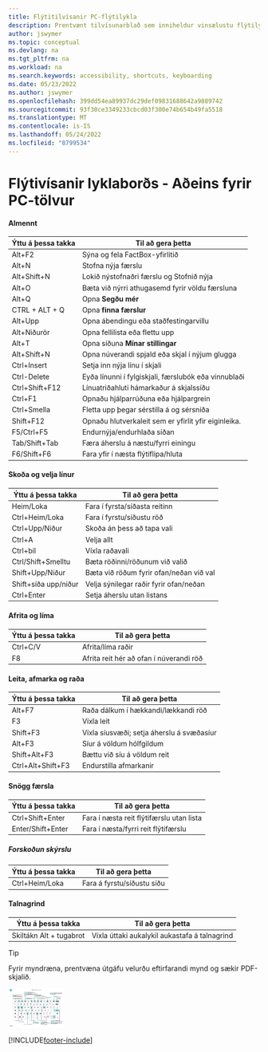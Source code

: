 ```yaml
---
title: Flýtitilvísanir PC-flýtilykla
description: Prentvænt tilvísunarblað sem inniheldur vinsælustu flýtilyklana fyrir tölvunotendur.
author: jswymer
ms.topic: conceptual
ms.devlang: na
ms.tgt_pltfrm: na
ms.workload: na
ms.search.keywords: accessibility, shortcuts, keyboarding
ms.date: 05/23/2022
ms.author: jswymer
ms.openlocfilehash: 399dd54ea89937dc29def09831688642a9889742
ms.sourcegitcommit: 93f30ce3349233cbcd03f300e74b654b49fa5518
ms.translationtype: MT
ms.contentlocale: is-IS
ms.lasthandoff: 05/24/2022
ms.locfileid: "8799534"
---
```

# <a name="keyboard-quick-reference---pc-only"></a>Flýtivísanir lyklaborðs - Aðeins fyrir PC-tölvur

#### <a name="general"></a>Almennt

|Ýttu á þessa takka|Til að gera þetta|  
|-|-|
|Alt+F2|Sýna og fela FactBox-yfirlitið|
|Alt+N|Stofna nýja færslu|
|Alt+Shift+N|Lokið nýstofnaðri færslu og Stofnið nýja|
|Alt+O|Bæta við nýrri athugasemd fyrir völdu færsluna|
|Alt+Q|Opna **Segðu mér**|
|CTRL + ALT + Q|Opna **finna færslur**|
|Alt+Upp|Opna ábendingu eða staðfestingarvillu|
|Alt+Niðurör|Opna fellilista eða flettu upp|
|Alt+T|Opna síðuna **Mínar stillingar**|
|Alt+Shift+N|Opna núverandi spjald eða skjal í nýjum glugga|
|Ctrl+Insert|Setja inn nýja línu í skjali|
|Ctrl-Delete|Eyða línunni í fylgiskjali, færslubók eða vinnublaði|
|Ctrl+Shift+F12|Línuatriðahluti hámarkaður á skjalssíðu|
|Ctrl+F1|Opnaðu hjálparrúðuna eða hjálpargrein|
|Ctrl+Smella|Fletta upp þegar sérstilla á og sérsníða|
|Shift+F12|Opnaðu hlutverkaleit sem er yfirlit yfir eiginleika.|
|F5/Ctrl+F5|Endurnýja/endurhlaða síðan|
|Tab/Shift+Tab|Færa áherslu á næstu/fyrri einingu|
|F6/Shift+F6|Fara yfir í næsta flýtiflipa/hluta|

#### <a name="navigate--select-rows"></a>Skoða og velja línur

|Ýttu á þessa takka|Til að gera þetta|
|-|-|
|Heim/Loka|Fara í fyrsta/síðasta reitinn|
|Ctrl+Heim/Loka |Fara í fyrstu/síðustu röð|
|Ctrl+Upp/Niður|Skoða án þess að tapa vali|
|Ctrl+A |Velja allt|
|Ctrl+bil|Víxla raðavali|
|Ctrl/Shift+Smelltu|Bæta röðinni/röðunum við valið|
|Shift+Upp/Niður|Bæta við röðum fyrir ofan/neðan við val|
|Shift+síða upp/niður|Velja sýnilegar raðir fyrir ofan/neðan|
|Ctrl+Enter|Setja áherslu utan listans|

#### <a name="copy--paste"></a>Afrita og líma

|Ýttu á þessa takka|Til að gera þetta|
|-|-|
|Ctrl+C/V|Afrita/líma raðir|
|F8|Afrita reit hér að ofan í núverandi röð|

#### <a name="search-filter--sort"></a>Leita, afmarka og raða

|Ýttu á þessa takka|Til að gera þetta|
|-|-|
|Alt+F7|Raða dálkum í hækkandi/lækkandi röð|
|F3|Víxla leit|
|Shift+F3|Víxla síusvæði; setja áherslu á svæðasíur|
|Alt+F3|Síur á völdum hólfgildum|
|Shift+Alt+F3|Bættu við síu á völdum reit|
|Ctrl+Alt+Shift+F3|Endurstilla afmarkanir|

#### <a name="quick-entry"></a>Snögg færsla

|Ýttu á þessa takka|Til að gera þetta|
|-|-|
|Ctrl+Shift+Enter|Fara í næsta reit flýtifærslu utan lista|
|Enter/Shift+Enter|Fara í næsta/fyrri reit flýtifærslu|

##### <a name="report-preview"></a>Forskoðun skýrslu

|Ýttu á þessa takka|Til að gera þetta|
|-|-|
|Ctrl+Heim/Loka|Fara á fyrstu/síðustu síðu|

#### <a name="numeric-keypad"></a>Talnagrind

|Ýttu á þessa takka|Til að gera þetta|  
|-|-|
|Skiltákn Alt + tugabrot|Víxla úttaki aukalykil aukastafa á talnagrind|

> [!TIP]
> Fyrir myndræna, prentvæna útgáfu velurðu eftirfarandi mynd og sækir PDF-skjalið.
>
> [![Tákn sem opnar PDF.](media/keyboard_shortcut_inline.png)](media/keyboard_shortcuts.pdf)


[!INCLUDE[footer-include](includes/footer-banner.md)]